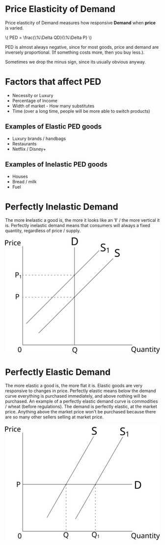 # Price Elasticity of Demand #
Price elasticity of Demand measures how responsive **Demand** when **price** is varied.

\\( PED = \frac{\\%\Delta QD}{\\%\Delta P} \\)

PED is almost always negative, since for most goods, price and demand are inversely proportional. (If something costs more, then you buy less.).

Sometimes we drop the minus sign, since its usually obvious anyway.

# Factors that affect PED #
- Necessity or Luxury
- Percentage of Income
- Width of market - How many substitutes
- Time (over a long time, people will be more able to switch products)

## Examples of Elastic PED goods ##
- Luxury brands / handbags
- Restaurants
- Netflix / Disney+

## Examples of Inelastic PED goods ##
- Houses
- Bread / milk
- Fuel

# Perfectly Inelastic Demand #
The more **i**nelastic a good is, the more it looks like an '**I**' / the more vertical it is.
Perfectly inelastic demand means that consumers will always a fixed quantity, regardless of price / supply.

![Perfectly inelastic demand - Vertical line](diagrams/perfectly_inelastic_demand.svg#mono-black)

# Perfectly Elastic Demand #
The more elastic a good is, the more flat it is. Elastic goods are very responsive to changes in price.
Perfectly elastic means below the demand curve everything is purchased immediately, and above nothing will be purchased.
An example of a perfectly elastic demand curve is commodities / wheat (before regulations). The demand is perfectly elastic, at the market price. Anything above the market price won't be purchased because there are so many other sellers selling at market price.

![Perfectly elastic demand - Horizontal line](diagrams/perfectly_elastic_demand.svg#mono-black)
